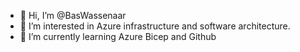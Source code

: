 - 👋 Hi, I’m @BasWassenaar
- 👀 I’m interested in Azure infrastructure and software architecture.
- 🌱 I’m currently learning Azure Bicep and Github

<!---
BasWassenaar/BasWassenaar is a ✨ special ✨ repository because its `README.md` (this file) appears on your GitHub profile.
You can click the Preview link to take a look at your changes.
--->
